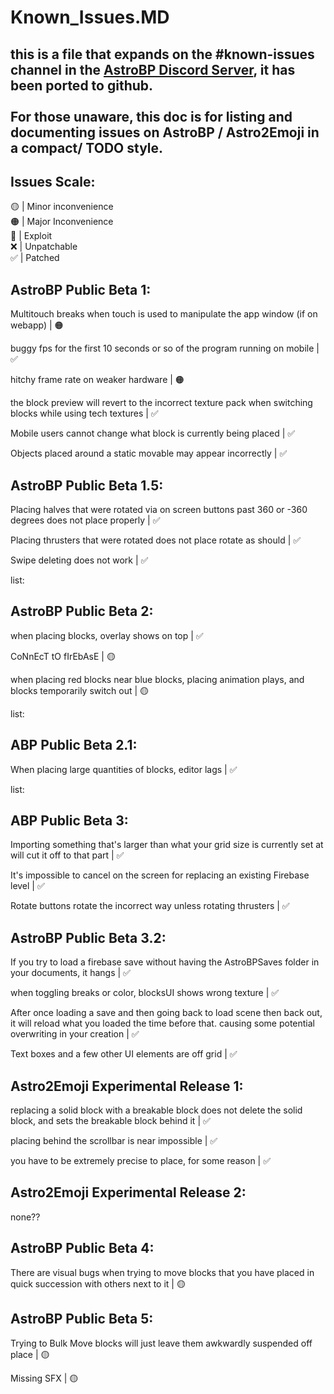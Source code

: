 # Known_Issues.MD
## this is a file that expands on the #known-issues channel in the [AstroBP Discord Server](https://discord.gg/nNkDE5HH9M), it has been ported to github.<br><br>For those unaware, this doc is for listing and documenting issues on AstroBP / Astro2Emoji in a compact/ TODO style.

## Issues Scale:
🟡 | Minor inconvenience <br>
🟠 | Major Inconvenience <br>
🔴 | Exploit <br>
❌ | Unpatchable <br>
✅ | Patched <br>

## **AstroBP Public Beta 1:**

Multitouch breaks when touch is used to manipulate the app window (if on webapp) | 🟠

buggy fps for the first 10 seconds or so of the program running on mobile | ✅

hitchy frame rate on weaker hardware | 🟠

the block preview will revert to the incorrect texture pack when switching blocks while using tech textures | ✅

Mobile users cannot change what block is currently being placed | ✅

Objects placed around a static movable may appear incorrectly | ✅

## **AstroBP Public Beta 1.5:**

Placing halves that were rotated via on screen buttons past 360 or -360 degrees does not place properly | ✅

Placing thrusters that were rotated does not place rotate as should | ✅

Swipe deleting does not work | ✅

list:

## **AstroBP Public Beta 2:**

when placing blocks, overlay shows on top | ✅

CoNnEcT tO fIrEbAsE | 🟡

when placing red blocks near blue blocks, placing animation plays, and blocks temporarily switch out | 🟡

list:

## **ABP Public Beta 2.1:**

When placing large quantities of blocks, editor lags | ✅

list:

## **ABP Public Beta 3:**

Importing something that's larger than what your grid size is currently set at will cut it off to that part | ✅

It's impossible to cancel on the screen for replacing an existing Firebase level | ✅

Rotate buttons rotate the incorrect way unless rotating thrusters | ✅

## **AstroBP Public Beta 3.2:**

If you try to load a firebase save without having the AstroBPSaves folder in your documents, it hangs | ✅

when toggling breaks or color, blocksUI shows wrong texture | ✅

After once loading a save and then going back to load scene then back out, it will reload what you loaded the time before that. causing some potential overwriting in your creation | ✅

Text boxes and a few other UI elements are off grid | ✅

## **Astro2Emoji Experimental Release 1:**

replacing a solid block with a breakable block does not delete the solid block, and sets the breakable block behind it | ✅ 

placing behind the scrollbar is near impossible | ✅ 

you have to be extremely precise to place, for some reason | ✅

## **Astro2Emoji Experimental Release 2:**

none??

## **AstroBP Public Beta 4:**

There are visual bugs when trying to move blocks that you have placed in quick succession with others next to it | 🟡

## **AstroBP Public Beta 5:**

Trying to Bulk Move blocks will just leave them awkwardly suspended off place | 🟡

Missing SFX | 🟡
